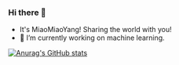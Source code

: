 ### Hi there 👋

<!--
**MiaoMiaoYoung/MiaoMiaoYoung** is a ✨ _special_ ✨ repository because its `README.md` (this file) appears on your GitHub profile.

Here are some ideas to get you started:

- 🔭 I’m currently working on ...
- 🌱 I’m currently learning ...
- 👯 I’m looking to collaborate on ...
- 🤔 I’m looking for help with ...
- 💬 Ask me about ...
- 📫 How to reach me: ...
- 😄 Pronouns: ...
- ⚡ Fun fact: ...
-->


- It's MiaoMiaoYang! Sharing the world with you!
- 🔭 I’m currently working on machine learning.

[![Anurag's GitHub stats](https://github-readme-stats.vercel.app/api?username=MiaoMiaoYoung)](https://github.com/anuraghazra/github-readme-stats)
